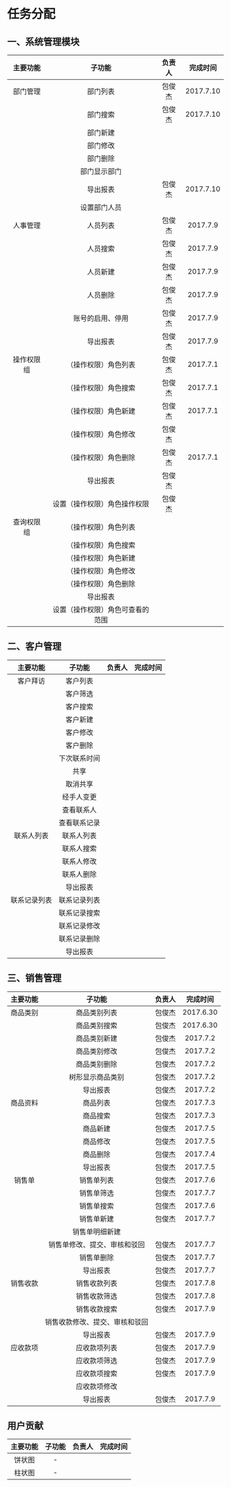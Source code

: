 # 任务分配

## 一、系统管理模块

|  主要功能  |            子功能             | 负责人 |  完成时间  |
|:---------:|:----------------------------:|:-----:|:---------:|
|  部门管理  |           部门列表            | 包俊杰 | 2017.7.10 |
|           |           部门搜索            | 包俊杰 | 2017.7.10 |
|           |           部门新建            |       |           |
|           |           部门修改            |       |           |
|           |           部门删除            |       |           |
|           |          部门显示部门          |       |           |
|           |           导出报表            | 包俊杰 | 2017.7.10 |
|           |          设置部门人员          |       |           |
|  人事管理  |           人员列表            | 包俊杰 | 2017.7.9  |
|           |           人员搜索            | 包俊杰 | 2017.7.9  |
|           |           人员新建            | 包俊杰 | 2017.7.9  |
|           |           人员删除            | 包俊杰 | 2017.7.9  |
|           |        账号的启用、停用        | 包俊杰 | 2017.7.9  |
|           |           导出报表            | 包俊杰 | 2017.7.9  |
| 操作权限组 |      （操作权限）角色列表       | 包俊杰 | 2017.7.1  |
|           |      （操作权限）角色搜索       | 包俊杰 | 2017.7.1  |
|           |      （操作权限）角色新建       | 包俊杰 | 2017.7.1  |
|           |      （操作权限）角色修改       | 包俊杰 |           |
|           |      （操作权限）角色删除       | 包俊杰 | 2017.7.1  |
|           |           导出报表            | 包俊杰 |           |
|           |   设置（操作权限）角色操作权限   | 包俊杰 |           |
| 查询权限组 |      （操作权限）角色列表       |       |           |
|           |      （操作权限）角色搜索       |       |           |
|           |      （操作权限）角色新建       |       |           |
|           |      （操作权限）角色修改       |       |           |
|           |      （操作权限）角色删除       |       |           |
|           |           导出报表            |       |           |
|           | 设置（操作权限）角色可查看的范围 |       |           |

## 二、客户管理

|   主要功能   |   子功能    | 负责人 | 完成时间 |
|:-----------:|:-----------:|:-----:|:-------:|
|   客户拜访   |   客户列表   |       |         |
|             |   客户筛选   |       |         |
|             |   客户搜索   |       |         |
|             |   客户新建   |       |         |
|             |   客户修改   |       |         |
|             |   客户删除   |       |         |
|             | 下次联系时间 |       |         |
|             |    共享     |       |         |
|             |   取消共享   |       |         |
|             |  经手人变更  |       |         |
|             |  查看联系人  |       |         |
|             | 查看联系记录 |       |         |
|  联系人列表  |  联系人列表  |       |         |
|             |  联系人搜索  |       |         |
|             |  联系人修改  |       |         |
|             |  联系人删除  |       |         |
|             |   导出报表   |       |         |
| 联系记录列表 | 联系记录列表 |       |         |
|             | 联系记录搜索 |       |         |
|             | 联系记录修改 |       |         |
|             | 联系记录删除 |       |         |
|             |   导出报表   |       |         |

## 三、销售管理

| 主要功能 |           子功能            | 负责人  |  完成时间   |
|:-------:|:--------------------------:|:------:|:----------:|
| 商品类别 |         商品类别列表         | 包俊杰  | 2017.6.30  |
|         |         商品类别搜索         | 包俊杰  | 2017.6.30  |
|         |         商品类别新建         | 包俊杰  |  2017.7.2  |
|         |         商品类别修改         | 包俊杰  |  2017.7.2  |
|         |         商品类别删除         | 包俊杰  |  2017.7.2  |
|         |       树形显示商品类别       | 包俊杰  |  2017.7.2  |
|         |          导出报表           | 包俊杰  |  2017.7.2  |
| 商品资料 |          商品列表           | 包俊杰  |  2017.7.3  |
|         |          商品搜索           | 包俊杰  |  2017.7.3  |
|         |          商品新建           | 包俊杰  |  2017.7.5  |
|         |          商品修改           | 包俊杰  |  2017.7.5  |
|         |          商品删除           | 包俊杰  |  2017.7.4  |
|         |          导出报表           | 包俊杰  |  2017.7.5  |
|  销售单  |         销售单列表          | 包俊杰  |  2017.7.6  |
|         |         销售单筛选          | 包俊杰  |  2017.7.7  |
|         |         销售单搜索          | 包俊杰  |  2017.7.6  |
|         |         销售单新建          | 包俊杰  |  2017.7.7  |
|         |        销售单明细新建        |        |            |
|         |  销售单修改、提交、审核和驳回  | 包俊杰  |  2017.7.7  |
|         |         销售单删除          | 包俊杰  |  2017.7.7  |
|         |          导出报表           | 包俊杰  |  2017.7.7  |
| 销售收款 |         销售收款列表         | 包俊杰  |  2017.7.8  |
|         |         销售收款筛选         | 包俊杰  |  2017.7.8  |
|         |         销售收款搜索         | 包俊杰  |  2017.7.9  |
|         | 销售收款修改、提交、审核和驳回 |        |            |
|         |          导出报表           | 包俊杰  |  2017.7.9  |
| 应收款项 |         应收款项列表         | 包俊杰  |  2017.7.9  |
|         |         应收款项筛选         | 包俊杰  |  2017.7.9  |
|         |         应收款项搜索         | 包俊杰  |  2017.7.9  |
|         |         应收款项修改         |        |            |
|         |          导出报表           | 包俊杰  |  2017.7.9  |

## 用户贡献

| 主要功能 | 子功能 | 负责人  | 完成时间  |
|:-------:|:-----:|:------:|:--------:|
|  饼状图  |   -   |        |          |
|  柱状图  |   -   |        |          |
